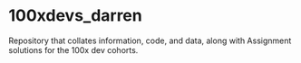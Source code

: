 # 100xdevs_darren
Repository that collates information, code, and data, along with Assignment solutions for the 100x dev cohorts.
